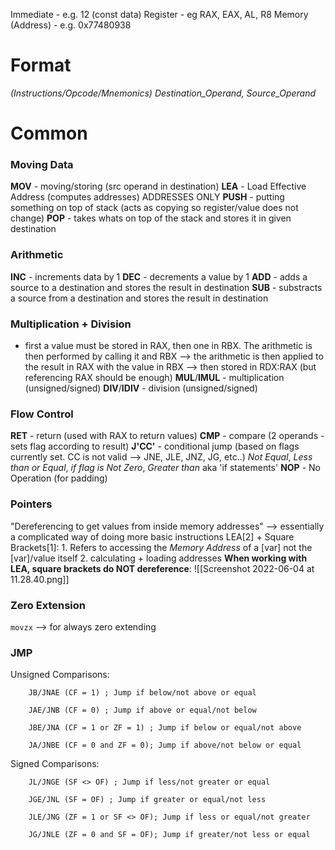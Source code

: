 Immediate - e.g. 12 (const data)
Register - eg RAX, EAX, AL, R8
Memory (Address) - e.g. 0x77480938

Format
===
_(Instructions/Opcode/Mnemonics) Destination_Operand, Source_Operand_

Common
===
### Moving Data
**MOV** - moving/storing (src operand in destination)
**LEA** - Load Effective Address (computes addresses) ADDRESSES ONLY
**PUSH** - putting something on top of stack (acts as copying so register/value does not change)
**POP** - takes whats on top of the stack and stores it in given destination

### Arithmetic
**INC** - increments data by 1
**DEC** - decrements a value by 1
**ADD** - adds a source to a destination and stores the result in destination
**SUB** - substracts a source from a destination and stores the result in destination

### Multiplication + Division
- first a value must be stored in RAX, then one in RBX. The arithmetic is then performed by calling it and RBX --> the arithmetic is then applied to the result in RAX with the value in RBX --> then stored in RDX:RAX (but referencing RAX should be enough)
**MUL**/**IMUL** - multiplication (unsigned/signed)
**DIV**/**IDIV** - division (unsigned/signed)

### Flow Control
**RET** - return (used with RAX to return values)
**CMP** - compare (2 operands - sets flag according to result)
**J'CC'** - conditional jump (based on flags currently set. CC is not valid --> JNE, JLE, JNZ, JG, etc..) _Not Equal_, _Less than or Equal_, _if flag is Not Zero_, _Greater than_ aka 'if statements'
**NOP** - No Operation (for padding)

### Pointers
"Dereferencing to get values from inside memory addresses"
--> essentially a complicated way of doing more basic instructions
	LEA[2] + Square Brackets[1]:
	1. Refers to accessing the _Memory Address_ of a [var] not the [var]/value  itself
	2. calculating + loading addresses
**When working with LEA, square brackets do NOT dereference**:
![[Screenshot 2022-06-04 at 11.28.40.png]]

### Zero Extension
`movzx` --> for always zero extending

### JMP
Unsigned Comparisons:
```
    JB/JNAE (CF = 1) ; Jump if below/not above or equal

    JAE/JNB (CF = 0) ; Jump if above or equal/not below

    JBE/JNA (CF = 1 or ZF = 1) ; Jump if below or equal/not above

    JA/JNBE (CF = 0 and ZF = 0); Jump if above/not below or equal
```

Signed Comparisons:
```
	JL/JNGE (SF <> OF) ; Jump if less/not greater or equal

	JGE/JNL (SF = OF) ; Jump if greater or equal/not less

	JLE/JNG (ZF = 1 or SF <> OF); Jump if less or equal/not greater

	JG/JNLE (ZF = 0 and SF = OF); Jump if greater/not less or equal
```